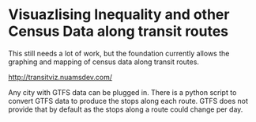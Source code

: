 # Visuazlising Inequality and other Census Data along transit routes

This still needs a lot of work, but the foundation currently allows the graphing and mapping of census data along transit routes.

http://transitviz.nuamsdev.com/

Any city with GTFS data can be plugged in. There is a python script to convert GTFS data to produce the stops along each route. GTFS does not provide that by default as the stops along a route could change per day.   

